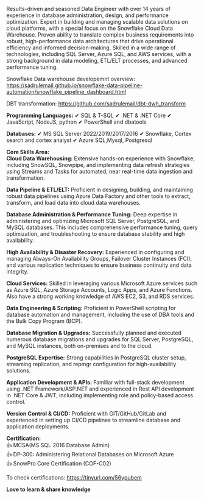Results-driven and seasoned Data Engineer with over 14 years of experience in database administration, design, and performance optimization. Expert in building and managing scalable data solutions on cloud platforms, with a special focus on the Snowflake Cloud Data Warehouse. Proven ability to translate complex business requirements into robust, high-performance data architectures that drive operational efficiency and informed decision-making. Skilled in a wide range of technologies, including SQL Server, Azure SQL, and AWS services, with a strong background in data modeling, ETL/ELT processes, and advanced performance tuning.

Snowflake Data warehouse developemnt overview: https://sadrulemail.github.io/snowflake-data-pipeline-automation/snowflake_pipeline_dashboard.html

DBT transformation: https://github.com/sadrulemail/dbt-dwh_transform

**Programming Languages:**
✔ SQL & T-SQL
✔ .NET & .NET Core
✔ JavaScript, NodeJS, python
✔ PowerShell and dbatools

**Databases:**
✔ MS SQL Server 2022/2019/2017/2016
✔ Snowflake, Cortex search and cortex analyst
✔ Azure SQL,Mysql, Postgresql

**Core Skills Area:**<br>
**Cloud Data Warehousing:** Extensive hands-on experience with Snowflake, including SnowSQL, Snowpipe, and implementing data refresh strategies using Streams and Tasks for automated, near real-time data ingestion and transformation.

**Data Pipeline & ETL/ELT:** Proficient in designing, building, and maintaining robust data pipelines using Azure Data Factory and other tools to extract, transform, and load data into cloud data warehouses.

**Database Administration & Performance Tuning:** Deep expertise in administering and optimizing Microsoft SQL Server, PostgreSQL, and MySQL databases. This includes comprehensive performance tuning, query optimization, and troubleshooting to ensure database stability and high availability.

**High Availability & Disaster Recovery:** Experienced in configuring and managing Always-On Availability Groups, Failover Cluster Instances (FCI), and various replication techniques to ensure business continuity and data integrity.

**Cloud Services:** Skilled in leveraging various Microsoft Azure services such as Azure SQL, Azure Storage Accounts, Logic Apps, and Azure Functions. Also have a strong working knowledge of AWS EC2, S3, and RDS services.

**Data Engineering & Scripting:** Proficient in PowerShell scripting for database automation and management, including the use of DBA tools and the Bulk Copy Program (BCP).

**Database Migration & Upgrades:** Successfully planned and executed numerous database migrations and upgrades for SQL Server, PostgreSQL, and MySQL instances, both on-premises and to the cloud.

**PostgreSQL Expertise:** Strong capabilities in PostgreSQL cluster setup, streaming replication, and repmgr configuration for high-availability solutions.

**Application Development & APIs:** Familiar with full-stack development using .NET Framework/ASP.NET and experienced in Rest API development in .NET Core & JWT, including implementing role and policy-based access control.

**Version Control & CI/CD:** Proficient with GIT/GitHub/GitLab and experienced in setting up CI/CD pipelines to streamline database and application deployments.

**Certification:**<br>
👍 MCSA(MS SQL 2016 Database Admin)<br>
👍 DP-300: Administering Relational Databases on Microsoft Azure <br>
👍 SnowPro Core Certification (COF-C02)

To check certifications: https://tinyurl.com/56ypubem

**Love to learn & share knowledge**
